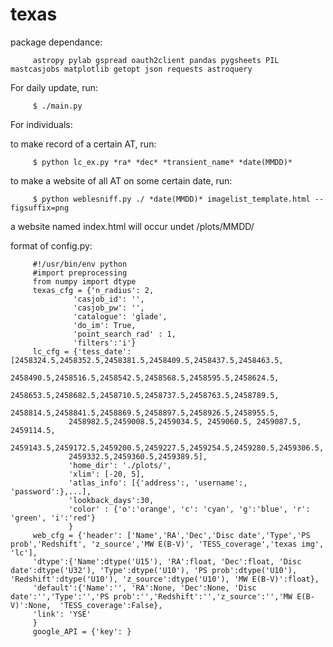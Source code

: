 # texas

package dependance:

         astropy pylab gspread oauth2client pandas pygsheets PIL mastcasjobs matplotlib getopt json requests astroquery

For daily update, run:

         $ ./main.py

For individuals:

to make record of a certain AT, run:

         $ python lc_ex.py *ra* *dec* *transient_name* *date(MMDD)* 

to make a website of all AT on some certain date, run:

         $ python weblesniff.py ./ *date(MMDD)* imagelist_template.html --figsuffix=png

a website named index.html will occur undet /plots/MMDD/


format of config.py:



         #!/usr/bin/env python
         #import preprocessing
         from numpy import dtype
         texas_cfg = {'n_radius': 2,
                  'casjob_id': '',
                  'casjob_pw': '',
                  'catalogue': 'glade',
                  'do_im': True,
                  'point_search_rad' : 1,
                  'filters':'i'}
         lc_cfg = {'tess_date': [2458324.5,2458352.5,2458381.5,2458409.5,2458437.5,2458463.5,
                 2458490.5,2458516.5,2458542.5,2458568.5,2458595.5,2458624.5,
                 2458653.5,2458682.5,2458710.5,2458737.5,2458763.5,2458789.5,
                 2458814.5,2458841.5,2458869.5,2458897.5,2458926.5,2458955.5,
                 2458982.5,2459008.5,2459034.5, 2459060.5, 2459087.5, 2459114.5,      
                 2459143.5,2459172.5,2459200.5,2459227.5,2459254.5,2459280.5,2459306.5,
                 2459332.5,2459360.5,2459389.5],
                 'home_dir': './plots/',
                 'xlim': [-20, 5],
                 'atlas_info': [{'address':, 'username':, 'password':},...],
                 'lookback_days':30,
                 'color' : {'o':'orange', 'c': 'cyan', 'g':'blue', 'r': 'green', 'i':'red'}
                 }
         web_cfg = {'header': ['Name','RA','Dec','Disc date','Type','PS prob','Redshift', 'z_source','MW E(B-V)', 'TESS_coverage','texas img', 'lc'],
         'dtype':{'Name':dtype('U15'), 'RA':float, 'Dec':float, 'Disc date':dtype('U32'), 'Type':dtype('U10'), 'PS prob':dtype('U10'), 'Redshift':dtype('U10'), 'z_source':dtype('U10'), 'MW E(B-V)':float},
         'default':{'Name':'', 'RA':None, 'Dec':None, 'Disc date':'','Type':'','PS prob':'','Redshift':'','z_source':'','MW E(B-V)':None,  'TESS_coverage':False},
         'link': 'YSE'
         }
         google_API = {'key': }


